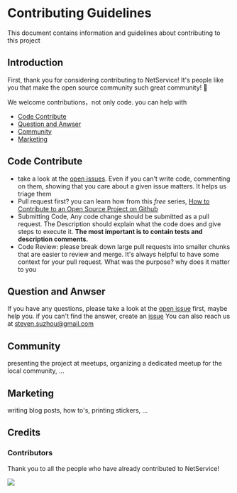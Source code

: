 # Contributing Guidelines

This document contains information and guidelines about contributing to this project

## Introduction

First, thank you for considering contributing to NetService! It's people like you that make the open source community such great community! 🐶

We welcome contributions，not only code. you can help with

- [Code Contribute](#code-contribute)
- [Question and Anwser](#Question-and-Anwser)
- [Community](#community)
- [Marketing](#marketing)

## Code Contribute

- take a look at the [open issues](https://github.com/OnePieceLv/NetService/issues). Even if you can't write code, commenting on them, showing that you care about a given issue matters. It helps us triage them
- Pull request first? you can learn how from this *free* series, [How to Contribute to an Open Source Project on Github](https://app.egghead.io/courses/how-to-contribute-to-an-open-source-project-on-github)
- Submitting Code, Any code change should be submitted as a pull request. The Description should explain what the code does and give steps to execute it.
**The most important is to contain tests and description comments.**
- Code Review: please break down large pull requests into smaller chunks that are easier to review and merge. It's always helpful to have some context for your pull request. What was the purpose? why does it matter to you

## Question and Anwser

If you have any questions, please take a look at the [open issue](https://github.com/OnePieceLv/NetService/issues) first, maybe help you. if you can't find the answer, create an [issue](https://github.com/OnePieceLv/NetService/issues/new)
You can also reach us at [steven.suzhou@gmail.com](mailto:steven.suzhou@gmail.com)

## Community

presenting the project at meetups, organizing a dedicated meetup for the local community, ...

## Marketing

writing blog posts, how to's, printing stickers, ...

## Credits

### Contributors

Thank you to all the people who have already contributed to NetService!

<a href="https://github.com/OnePieceLv/NetService/graphs/contributors">
  <img src="https://avatars.githubusercontent.com/u/3759810?size=100" />
</a>


<!-- This `CONTRIBUTING.md` is based on @nayafia's template https://github.com/nayafia/contributing-template -->
